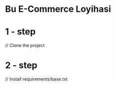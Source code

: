# Bu E-Commerce Loyihasi

# 1 - step
// Clone the project


# 2 - step
// Install requirements/base.txt